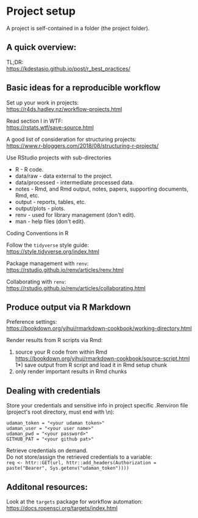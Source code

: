 # Project setup  

A project is self-contained in a folder (the project folder).  


## A quick overview:  

TL;DR:  
https://kdestasio.github.io/post/r_best_practices/  


## Basic ideas for a reproducible workflow  

Set up your work in projects:  
https://r4ds.hadley.nz/workflow-projects.html

Read section I in WTF:  
https://rstats.wtf/save-source.html  

A good list of consideration for structuring projects:  
https://www.r-bloggers.com/2018/08/structuring-r-projects/  

Use RStudio projects with sub-directories  
-   R - R code.  
-   data/raw - data external to the project.  
-   data/processed - intermediate processed data.  
-   notes - Rmd, and Rmd output, notes, papers, supporting documents, Rmd, etc.  
-   output - reports, tables, etc.  
-   output/plots - plots.  
-   renv - used for library management (don't edit).  
-   man - help files (don't edit).  

Coding Conventions in R  

Follow the `tidyverse` style guide:  
https://style.tidyverse.org/index.html  

Package management with `renv`:  
https://rstudio.github.io/renv/articles/renv.html  

Collaborating with `renv`:  
https://rstudio.github.io/renv/articles/collaborating.html  


## Produce output via R Markdown  

Preference settings:  
https://bookdown.org/yihui/rmarkdown-cookbook/working-directory.html  

Render results from R scripts via Rmd:  
1) source your R code from within Rmd  
https://bookdown.org/yihui/rmarkdown-cookbook/source-script.html  
1*) save output from R script and load it in Rmd setup chunk  
2) only render important results in Rmd chunks  


## Dealing with credentials

Store your credentials and sensitive info in project specific .Renviron file (project's root directory, must end with \n):
```
udaman_token = "<your udaman token>"
udaman_user = "<your user name>"
udaman_pwd = "<your password>"
GITHUB_PAT = "<your github pat>"
```

Retrieve credentials on demand.  
Do not store/assign the retrieved credentials to a variable:  
`req <- httr::GET(url, httr::add_headers(Authorization = paste("Bearer", Sys.getenv("udaman_token"))))`


## Additonal resources:  

Look at the `targets` package for workflow automation:  
https://docs.ropensci.org/targets/index.html  

